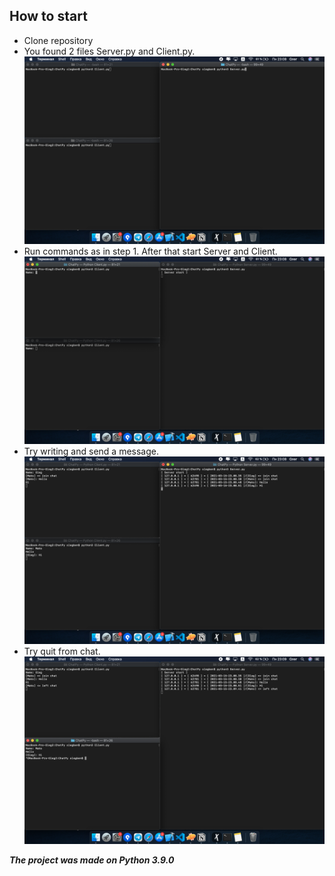 ## How to start

- Clone repository
- You found 2 files Server.py and Client.py.
![Step 1](/StepsPreview/Step1.png)
- Run commands as in step 1. After that start Server and Client.
![Step 2](/StepsPreview/Step2.png)
- Try writing and send a message.
![Step 3](/StepsPreview/Step3.png)
- Try quit from chat.
![Step 4](/StepsPreview/Step4.png)


***The project was made on Python 3.9.0***
